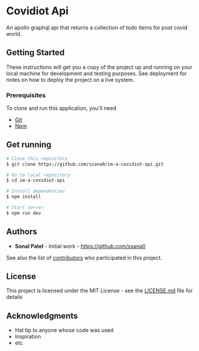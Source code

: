 # Covidiot Api

An apollo graphql api that returns a collection of todo items for post covid world. 

## Getting Started

These instructions will get you a copy of the project up and running on your local machine for development and testing purposes. 
See deployment for notes on how to deploy the project on a live system.

### Prerequisites

To clone and run this application, you'll need
- [Git](https://git-scm.com)
- [Npm](https://www.npmjs.com/)

## Get running

```bash
# Clone this repository
$ git clone https://github.com/ssana0/im-a-covidiot-api.git

# Go to local repository
$ cd im-a-covidiot-api

# Install dependencies
$ npm install

# Start server
$ npm run dev
```

## Authors

* **Sonal Patel** - Initial work - https://github.com/ssana0

See also the list of [contributors](https://github.com/ssana0/im-a-covidiot-api/graphs/contributors) who participated in this project.

## License

This project is licensed under the MIT License - see the [LICENSE.md](LICENSE.md) file for details

## Acknowledgments

* Hat tip to anyone whose code was used
* Inspiration
* etc